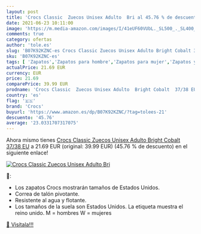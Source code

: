 ```yaml
---
layout: post
title: 'Crocs Classic  Zuecos Unisex Adulto  Bri al 45.76 % de descuento'
date: 2021-06-23 10:11:00
image: 'https://m.media-amazon.com/images/I/41eUF60VUbL._SL500_._SL400_.jpg'
comments: true
category: ofertas
author: 'tole.es'
slug: 'B07K92KZNC-es Crocs Classic Zuecos Unisex Adulto Bright Cobalt 37/38 EU'
sku: 'B07K92KZNC-es'
tags: [ 'Zapatos','Zapatos para hombre','Zapatos para mujer','Zapatos y complementos','Zuecos de mujer','Zuecos y mules de mujer','Zuecos y mules para hombre','crocs','zuecos', ]
actualPrice: 21.69 EUR
currency: EUR
price: 21.69
comparePrice: 39.99 EUR
prodname: 'Crocs Classic  Zuecos Unisex Adulto  Bright Cobalt  37/38 EU'
country: 'es'
flag: '🇪🇸'
brand: 'Crocs'
buyurl: 'https://www.amazon.es/dp/B07K92KZNC/?tag=tolees-21'
descuento: '45.76'
average: '23.0331707317075'
---
```


Ahora mismo tienes [Crocs Classic  Zuecos Unisex Adulto  Bright Cobalt  37/38 EU](https://www.amazon.es/dp/B07K92KZNC/?tag=tolees-21) a 21.69 EUR (original: 39.99 EUR) (45.76 %  de descuento) en el siguiente enlace!

[![Crocs Classic  Zuecos Unisex Adulto  Bri](https://m.media-amazon.com/images/I/41eUF60VUbL._SL500_._SL400_.jpg)](https://www.amazon.es/dp/B07K92KZNC/?tag=tolees-21)

🔎:

- Los zapatos Crocs mostrarán tamaños de Estados Unidos.
- Correa de talón pivotante.
- Resistente al agua y flotante.
- Los tamaños de la suela son Estados Unidos. La etiqueta muestra el reino unido. M = hombres W = mujeres

[🛒 Visítala!!!](https://www.amazon.es/dp/B07K92KZNC/?tag=tolees-21)
